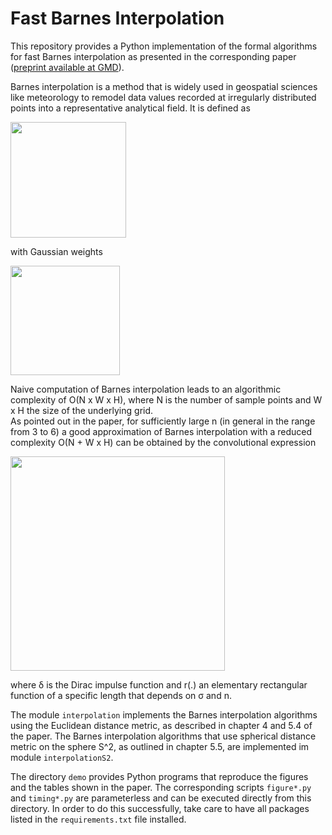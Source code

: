 # Fast Barnes Interpolation
This repository provides a Python implementation of the formal algorithms for fast Barnes interpolation as presented in the corresponding paper ([preprint available at GMD](https://gmd.copernicus.org/preprints/gmd-2022-116/gmd-2022-116.pdf)).

Barnes interpolation is a method that is widely used in geospatial sciences like meteorology to remodel data values recorded at irregularly distributed points into a representative analytical field.
It is defined as

<img src="doc\images\BarnesInterpolDef.png" width="185"/>

with Gaussian weights

<img src="doc\images\GaussianWeights.png" width="175"/>

Naive computation of Barnes interpolation leads to an algorithmic complexity of O(N x W x H), where N is the number of sample points and W x H the size of the underlying grid.  
As pointed out in the paper, for sufficiently large n (in general in the range from 3 to 6) a good approximation of Barnes interpolation with a reduced complexity O(N + W x H) can be obtained by the convolutional expression

<img src="doc\images\BarnesInterpolConvolExpr.png" width="343"/>

where &delta; is the Dirac impulse function and r(.) an elementary rectangular function of a specific length that depends on &sigma; and n.

The module `interpolation` implements the Barnes interpolation algorithms using the Euclidean distance metric, as described in chapter 4 and 5.4 of the paper.
The Barnes interpolation algorithms that use spherical distance metric on the sphere S^2, as outlined in chapter 5.5, are implemented im module `interpolationS2`.

The directory `demo` provides Python programs that reproduce the figures and the tables shown in the paper.
The corresponding scripts `figure*.py` and `timing*.py` are parameterless and can be executed directly from this directory.
In order to do this successfully, take care to have all packages listed in the `requirements.txt` file installed.